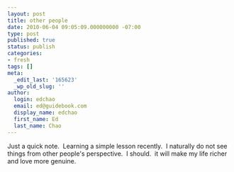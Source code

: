 ```yaml
---
layout: post
title: other people
date: 2010-06-04 09:05:09.000000000 -07:00
type: post
published: true
status: publish
categories:
- fresh
tags: []
meta:
  _edit_last: '165623'
  _wp_old_slug: ''
author:
  login: edchao
  email: ed@guidebook.com
  display_name: edchao
  first_name: Ed
  last_name: Chao
---
```

<p>Just a quick note.  Learning a simple lesson recently.  I naturally do not see things from other people's perspective.  I should.  it will make my life richer and love more genuine.</p>
